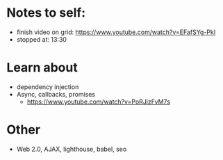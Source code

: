 # Notes to self:

- finish video on grid:
  https://www.youtube.com/watch?v=EFafSYg-PkI
- stopped at: 13:30

# Learn about

- dependency injection
- Async, callbacks, promises
  - https://www.youtube.com/watch?v=PoRJizFvM7s

# Other

- Web 2.0, AJAX, lighthouse, babel, seo
